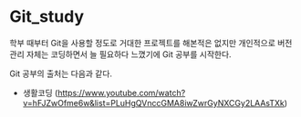 # Git_study

학부 때부터 Git을 사용할 정도로 거대한 프로젝트를 해본적은 없지만 개인적으로 버전관리 자체는 코딩하면서 늘 필요하다 느꼈기에 Git 공부를 시작한다.

Git 공부의 출처는 다음과 같다.
- 생활코딩 (https://www.youtube.com/watch?v=hFJZwOfme6w&list=PLuHgQVnccGMA8iwZwrGyNXCGy2LAAsTXk)
